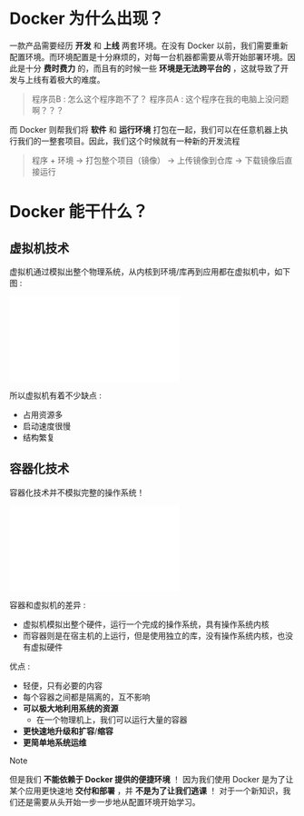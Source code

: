 
# Docker 为什么出现？

一款产品需要经历 **开发** 和 **上线** 两套环境。在没有 Docker 以前，我们需要重新配置环境。而环境配置是十分麻烦的，对每一台机器都需要从零开始部署环境。因此是十分 **费时费力** 的，而且有的时候一些 **环境是无法跨平台的** ，这就导致了开发与上线有着极大的难度。

> 程序员B : 怎么这个程序跑不了？
> 程序员A : 这个程序在我的电脑上没问题啊？？？

而 Docker 则帮我们将 **软件** 和 **运行环境** 打包在一起，我们可以在任意机器上执行我们的一整套项目。因此，我们这个时候就有一种新的开发流程

> 程序 + 环境 -> 打包整个项目（镜像） -> 上传镜像到仓库 -> 下载镜像后直接运行

# Docker 能干什么？

## 虚拟机技术

虚拟机通过模拟出整个物理系统，从内核到环境/库再到应用都在虚拟机中，如下图 : 

![虚拟机结构](虚拟机结构.md)

所以虚拟机有着不少缺点 : 
- 占用资源多
- 启动速度很慢
- 结构繁复

## 容器化技术

容器化技术并不模拟完整的操作系统！

![容器结构](容器结构.md)

容器和虚拟机的差异 : 
- 虚拟机模拟出整个硬件，运行一个完成的操作系统，具有操作系统内核
- 而容器则是在宿主机的上运行，但是使用独立的库，没有操作系统内核，也没有虚拟硬件

优点 : 
- 轻便，只有必要的内容
- 每个容器之间都是隔离的，互不影响
- **可以极大地利用系统的资源**
	- 在一个物理机上，我们可以运行大量的容器
- **更快速地升级和扩容**/**缩容**
- **更简单地系统运维**

> [!note] 
> 但是我们 **不能依赖于 Docker 提供的便捷环境** ！
> 因为我们使用 Docker 是为了让某个应用更快速地 **交付和部署** ，并 **不是为了让我们逃课** ！
> 对于一个新知识，我们还是需要从头开始一步一步地从配置环境开始学习。


